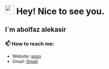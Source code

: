 <h1><img src="https://emojis.slackmojis.com/emojis/images/1531849430/4246/blob-sunglasses.gif?1531849430" width="30"/> Hey! Nice to see you.</h1>
<h2>I`m abolfaz alekasir</h2>

### 📫 How to reach me:

- Website: [soon](soon)
- Gmail: [Gmail](https://damiengabrielacoug54428@gmail.com)
